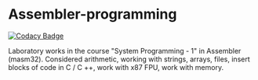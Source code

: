 # Assembler-programming

[![Codacy Badge](https://app.codacy.com/project/badge/Grade/22ce6b05a3eb48c3acdca2e58e919957)](https://www.codacy.com/gh/valerii-martell/Assembler-Programming/dashboard?utm_source=github.com&amp;utm_medium=referral&amp;utm_content=valerii-martell/Assembler-Programming&amp;utm_campaign=Badge_Grade)

Laboratory works in the course "System Programming - 1" in Assembler (masm32). 
Considered arithmetic, working with strings, arrays, files, insert blocks of code in C / C ++, work with x87 FPU, work with memory.
